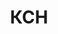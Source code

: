 --- 
title: "КСН" 
site: "http://www.ksn.com.ua" 
town: "Симферополь" 
tel: ["(0652) 71-11-76"] 
address: "Россия, Республика Крым, г. Симферополь, пр. Кирова 29/1 строение Б, 4-ый этаж, офис 412" 
mail: "info@ksn.com.ua" 
--- 